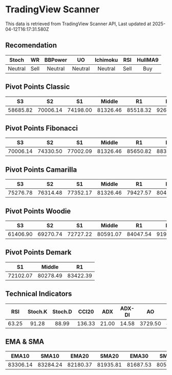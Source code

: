 # TradingView Scanner
This data is retrieved from TradingView Scanner API, Last updated at 2025-04-12T16:17:31.580Z

## Recomendation
| Stoch | WR | BBPower | UO | Ichimoku | RSI | HullMA9 |
| :---: | :---: | :---: | :---: | :---: | :---: | :---: |
| Neutral | Sell | Neutral | Neutral | Neutral | Sell | Buy |

## Pivot Points Classic
| S3 | S2 | S1 | Middle | R1 | R2 | R3 |
| :---: | :---: | :---: | :---: | :---: | :---: | :---: |
| 58685.82 | 70006.14 | 74198.00 | 81326.46 | 85518.32 | 92646.78 | 103967.10 |

## Pivot Points Fibonacci
| S3 | S2 | S1 | Middle | R1 | R2 | R3 |
| :---: | :---: | :---: | :---: | :---: | :---: | :---: |
| 70006.14 | 74330.50 | 77002.09 | 81326.46 | 85650.82 | 88322.41 | 92646.78 |

## Pivot Points Camarilla
| S3 | S2 | S1 | Middle | R1 | R2 | R3 |
| :---: | :---: | :---: | :---: | :---: | :---: | :---: |
| 75276.78 | 76314.48 | 77352.17 | 81326.46 | 79427.57 | 80465.26 | 81502.96 |

## Pivot Points Woodie
| S3 | S2 | S1 | Middle | R1 | R2 | R3 |
| :---: | :---: | :---: | :---: | :---: | :---: | :---: |
| 61406.90 | 69270.74 | 72727.22 | 80591.07 | 84047.54 | 91911.39 | 95367.86 |

## Pivot Points Demark
| S1 | Middle | R1 |
| :---: | :---: | :---: |
| 72102.07 | 80278.49 | 83422.39 |

## Technical Indicators
| RSI | Stoch.K | Stoch.D | CCI20 | ADX | ADX-DI | AO | Mom | MACD | MACD | W.R | HullMA9 |
| :---: | :---: | :---: | :---: | :---: | :---: | :---: | :---: | :---: | :---: | :---: | :---: |
| 63.25 | 91.28 | 88.99 | 136.33 | 21.00 | 14.58 | 3729.50 | 4043.65 | 1191.58 | 785.91 | -7.59 | 84671.26 |

## EMA & SMA
| EMA10 | SMA10 | EMA20 | SMA20 | EMA30 | SMA30 | EMA50 | SMA50 | EMA100 | SMA100 | EMA200 | SMA200 |
| :---: | :---: | :---: | :---: | :---: | :---: | :---: | :---: | :---: | :---: | :---: | :---: |
| 83306.14 | 83284.24 | 82180.37 | 81935.81 | 81687.53 | 80581.87 | 81563.08 | 80862.26 | 82234.94 | 82386.38 | 83891.94 | 83260.85 |